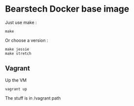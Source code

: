 # Bearstech Docker base image

Just use make :

    make

Or choose a version :

    make jessie
    make stretch

## Vagrant

Up the VM

    vagrant up

The stuff is in /vagrant path


